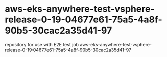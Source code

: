# aws-eks-anywhere-test-vsphere-release-0-19-04677e61-75a5-4a8f-90b5-30cac2a35d41-97
repository for use with E2E test job aws-eks-anywhere-test-vsphere-release-0-19:04677e61-75a5-4a8f-90b5-30cac2a35d41-97
